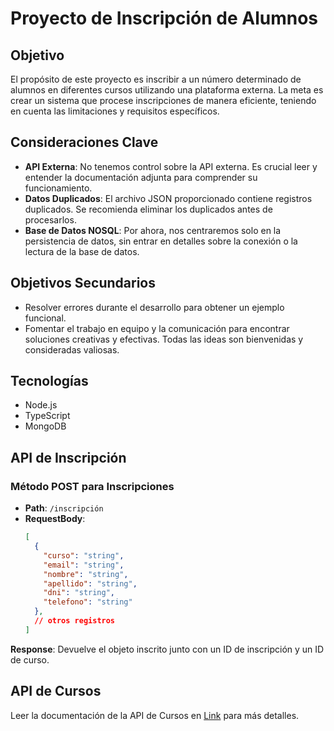 # Proyecto de Inscripción de Alumnos

## Objetivo

El propósito de este proyecto es inscribir a un número determinado de alumnos en diferentes cursos utilizando una plataforma externa. La meta es crear un sistema que procese inscripciones de manera eficiente, teniendo en cuenta las limitaciones y requisitos específicos.

## Consideraciones Clave

- **API Externa**: No tenemos control sobre la API externa. Es crucial leer y entender la documentación adjunta para comprender su funcionamiento.
- **Datos Duplicados**: El archivo JSON proporcionado contiene registros duplicados. Se recomienda eliminar los duplicados antes de procesarlos.
- **Base de Datos NOSQL**: Por ahora, nos centraremos solo en la persistencia de datos, sin entrar en detalles sobre la conexión o la lectura de la base de datos.

## Objetivos Secundarios

- Resolver errores durante el desarrollo para obtener un ejemplo funcional.
- Fomentar el trabajo en equipo y la comunicación para encontrar soluciones creativas y efectivas. Todas las ideas son bienvenidas y consideradas valiosas.

## Tecnologías

- Node.js
- TypeScript
- MongoDB

## API de Inscripción

### Método POST para Inscripciones

- **Path**: `/inscripción`
- **RequestBody**:
  ```json
  [
    {
      "curso": "string",
      "email": "string",
      "nombre": "string",
      "apellido": "string",
      "dni": "string",
      "telefono": "string"
    },
    // otros registros
  ]
**Response**: Devuelve el objeto inscrito junto con un ID de inscripción y un ID de curso.

## API de Cursos

Leer la documentación de la API de Cursos en [Link](https://enroll-course-thirdparty.vercel.app/) para más detalles.